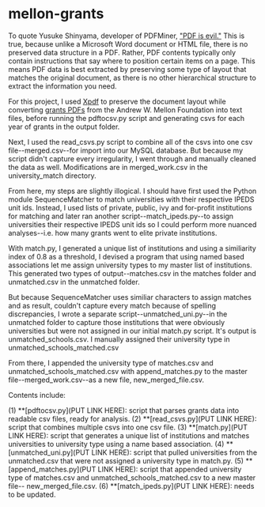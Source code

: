 mellon-grants
=============
To quote Yusuke Shinyama, developer of PDFMiner, ["PDF is evil."](http://www.unixuser.org/~euske/python/pdfminer/programming) This is true, because unlike a Microsoft Word document or HTML file, there is no preserved data structure in a PDF. Rather, PDF contents typically only contain instructions that say where to position certain items on a page. This means PDF data is best extracted by preserving some type of layout that matches the original document, as there is no other hierarchical structure to extract the information you need. 

For this project, I used [Xpdf](http://www.foolabs.com/xpdf/) to preserve the document layout while converting [grants PDFs](http://www.mellon.org/news_publications/annual-reports-essays/grants/) from the Andrew W. Mellon Foundation into text files, before running the pdftocsv.py script and generating csvs for each year of grants in the output folder. 

Next, I used the read_csvs.py script to combine all of the csvs into one csv file--merged.csv--for import into our MySQL database. But because my script didn't capture every irregularity, I went through and manually cleaned the data as well. Modifications are in merged_work.csv in the university_match directory.

From here, my steps are slightly illogical. I should have first used the Python module SequenceMatcher to match universities with their respective IPEDS unit ids. Instead, I used lists of private, public, ivy and for-profit institutions for matching and later ran another script--match_ipeds.py--to assign universities their respective IPEDS unit ids so I could perform more nuanced analyses--i.e. how many grants went to elite private institutions.

With match.py, I generated a unique list of institutions and using a similiarity index of 0.8 as a threshold, I devised a program that using named based associations let me assign university types to my master list of institutions. This generated two types of output--matches.csv in the matches folder and unmatched.csv in the unmatched folder. 

But because SequenceMatcher uses similiar characters to assign matches and as result, couldn't capture every match because of spelling discrepancies, I wrote a separate script--unmatched_uni.py--in the unmatched folder to capture those institutions that were obviously universities but were not assigned in our initial match.py script. It's output is unmatched_schools.csv. I manually assigned their university type in unmatched_schools_matched.csv

From there, I appended the university type of matches.csv and unmatched_schools_matched.csv with append_matches.py to the master file--merged_work.csv--as a new file, new_merged_file.csv. 



Contents include:

(1) **[pdftocsv.py](PUT LINK HERE): script that parses grants data into readable csv files, ready for analysis.
(2) **[read_csvs.py](PUT LINK HERE): script that combines multiple csvs into one csv file.
(3) **[match.py](PUT LINK HERE): script that generates a unique list of institutions and matches universities to university type using a name based association.
(4) **[unmatched_uni.py](PUT LINK HERE): script that pulled universities from the unmatched.csv that were not assigned a university type in match.py.
(5) **[append_matches.py](PUT LINK HERE): script that appended university type of matches.csv and unmatched_schools_matched.csv to a new master file-- new_merged_file.csv.
(6) **[match_ipeds.py](PUT LINK HERE): needs to be updated.